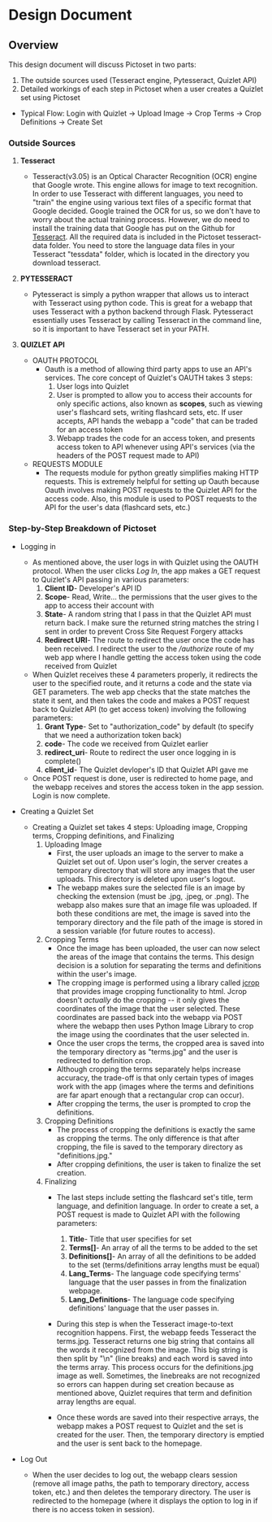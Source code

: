 # Design Document

## Overview
This design document will discuss Pictoset in two parts:
1. The outside sources used (Tesseract engine, Pytesseract, Quizlet API)
2. Detailed workings of each step in Pictoset when a user creates a Quizlet set using Pictoset
  * Typical Flow: Login with Quizlet → Upload Image → Crop Terms → Crop Definitions → Create Set

### Outside Sources
1. **Tesseract** 
    * Tesseract(v3.05) is an Optical Character Recognition (OCR) engine that Google wrote. This engine allows for image to text
    recognition. In order to use Tesseract with different languages, you need to "train" the engine using various text
    files of a specific format that Google decided. Google trained the OCR for us, so we don't have to worry about the
    actual training process. However, we do need to install the training data that Google has put on the Github for
    [Tesseract](https://github.com/tesseract-ocr/tessdata/blob/3.04.00/jpn.traineddata). All the required data is included in the Pictoset tesseract-data folder. 
    You need to store the language data files in your Tesseract "tessdata" folder, which is located in the directory you download tesseract.

2. **PYTESSERACT**
    * Pytesseract is simply a python wrapper that allows us to interact with Tesseract using python code. This is great for a webapp 
    that uses Tesseract with a python backend through Flask. Pytesseract essentially uses Tesseract by calling Tesseract in the command line, 
    so it is important to have Tesseract set in your PATH.

3. **QUIZLET API**
    * OAUTH PROTOCOL
        * Oauth is a method of allowing third party apps to use an API's services. The core concept of Quizlet's
        OAUTH takes 3 steps:
            1. User logs into Quizlet
            2. User is prompted to allow you to access their accounts for only specific actions, also known as **scopes**, such as viewing
               user's flashcard sets, writing flashcard sets, etc. If user accepts, API hands the webapp a "code" that can be traded for an access token
            3. Webapp trades the code for an access token, and presents access token to API whenever using API's services (via the headers of the POST request made to API)
    * REQUESTS MODULE
        * The requests module for python greatly simplifies making HTTP requests. This is extremely helpful for setting up
        Oauth because Oauth involves making POST requests to the Quizlet API for the access code. Also, this module is used to POST
        requests to the API for the user's data (flashcard sets, etc.)
        
### Step-by-Step Breakdown of Pictoset
  * Logging in
    * As mentioned above, the user logs in with Quizlet using the OAUTH protocol. When the user clicks *Log In*, the 
    app makes a GET request to Quizlet's API passing in various parameters:
        1. **Client ID**- Developer's API ID
        2. **Scope**- Read, Write... the permissions that the user gives to the app to access their account with
        3. **State**- A random string that I pass in that the Quizlet API must return back. I make sure the returned string matches
           the string I sent in order to prevent Cross Site Request Forgery attacks
        4. **Redirect URI**- The route to redirect the user once the code has been received. I redirect the user to the
             */authorize* route of my web app where I handle getting the access token using the code received from Quizlet
    * When Quizlet receives these 4 parameters properly, it redirects the user to the specified route, and it returns
     a code and the state via GET parameters. The web app checks that the state matches the state it sent, and then takes the
     code and makes a POST request back to Quizlet API (to get access token) involving the following parameters:
        1. **Grant Type**- Set to "authorization_code" by default (to specify that we need a authorization token back)
        2. **code**- The code we received from Quizlet earlier
        3. **redirect_uri**- Route to redirect the user once logging in is complete()
        4. **client_id**- The Quizlet devloper's ID that Quizlet API gave me
    * Once POST request is done, user is redirected to home page, and the webapp receives and stores the access token in
      the app session. Login is now complete.

  * Creating a Quizlet Set
    * Creating a Quizlet set takes 4 steps: Uploading image, Cropping terms, Cropping definitions, and Finalizing
      1. Uploading Image
         * First, the user uploads an image to the server to make a Quizlet set out of. Upon user's login, the server
           creates a temporary directory that will store any images that the user uploads. This directory is deleted upon
           user's logout. 
         * The webapp makes sure the selected file is an image by checking the extension (must be .jpg, 
           .jpeg, or .png). The webapp also makes sure that an image file was uploaded. If both these conditions are met,
           the image is saved into the temporary directory and the file path of the image is stored in a session variable
           (for future routes to access).
      2. Cropping Terms
           * Once the image has been uploaded, the user can now select the areas of the image that contains the terms.
             This design decision is a solution for separating the terms and definitions within the user's image.  
           * The cropping image is performed using a library called [jcrop](http://deepliquid.com/content/Jcrop.html) that
             provides image cropping functionality to html. Jcrop doesn't *actually* do the cropping -- it only gives the coordinates
             of the image that the user selected. These coordinates are passed back into the webapp via POST where the webapp
             then uses Python Image Library to crop the image using the coordinates that the user selected in.
           * Once the user crops the terms, the cropped area is saved into the temporary directory as "terms.jpg" and the user is redirected to definition crop.     
           * Although cropping the terms separately helps increase accuracy, the trade-off is that only certain types of images work with the app (images
             where the terms and definitions are far apart enough that a rectangular crop can occur). 
           * After cropping the terms, the user is prompted to crop the definitions.
      3. Cropping Definitions
           * The process of cropping the definitions is exactly the same as cropping the terms. The only difference is that
             after cropping, the file is saved to the temporary directory as "definitions.jpg." 
           * After cropping definitions, the user is taken to finalize the set creation.
      4. Finalizing
           * The last steps include setting the flashcard set's title, term language, and definition language. In order to create
             a set, a POST request is made to Quizlet API with the following parameters:
               1. **Title**- Title that user specifies for set
               2. **Terms[]**- An array of all the terms to be added to the set
               3. **Definitions[]**- An array of all the definitions to be added to the set (terms/definitions array lengths must be equal)
               4. **Lang_Terms**- The language code specifying terms' language that the user passes in from the finalization webpage. 
               5. **Lang_Definitions**- The language code specifying definitions' language that the user passes in.
           * During this step is when the Tesseract image-to-text recognition happens. First, the webapp feeds Tesseract the terms.jpg.
           Tesseract returns one big string that contains all the words it recognized from the image. This big string is then
           split by "\n" (line breaks) and each word is saved into the terms array. This process occurs for the definitions.jpg image as well. 
           Sometimes, the linebreaks are not recognized so errors can happen during set creation because as mentioned above,
           Quizlet requires that term and definition array lengths are equal. 
           
           * Once these words are saved into their respective arrays, the webapp makes a POST request to Quizlet and the set
             is created for the user. Then, the temporary directory is emptied and the user is sent back to the homepage.
  * Log Out
    * When the user decides to log out, the webapp clears session (remove all image paths, the path to temporary directory, access
      token, etc.) and then deletes the temporary directory. The user is redirected to the homepage (where it displays the option
      to log in if there is no access token in session).
               
           
